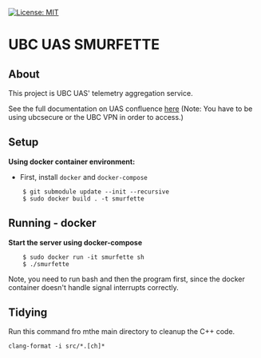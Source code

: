 [![License: MIT](https://img.shields.io/github/license/vintasoftware/django-react-boilerplate.svg)](LICENSE.txt)

# UBC UAS SMURFETTE

## About
This project is UBC UAS' telemetry aggregation service.

See the full documentation on UAS confluence [here](http://confluence.ubcuas.com/display/GCOM/Software+Systems+Documentation+2019) (Note: You have to be using ubcsecure or the UBC VPN in order to access.)

## Setup
**Using docker container environment:**

- First, install `docker` and `docker-compose`

```shell
    $ git submodule update --init --recursive
    $ sudo docker build . -t smurfette
```

## Running - docker
**Start the server using docker-compose**

```shell
    $ sudo docker run -it smurfette sh
    $ ./smurfette
```

Note, you need to run bash and then the program first, since the docker container doesn't handle signal interrupts correctly.

## Tidying
Run this command fro mthe main directory to cleanup the C++ code.
```shell
clang-format -i src/*.[ch]*
```
